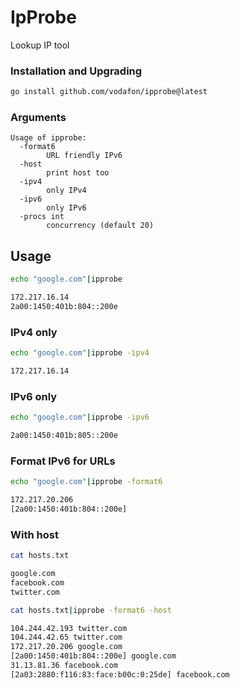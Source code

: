 # IpProbe

Lookup IP tool

### Installation and Upgrading

```bash
go install github.com/vodafon/ipprobe@latest
```

### Arguments

```
Usage of ipprobe:
  -format6
        URL friendly IPv6
  -host
        print host too
  -ipv4
        only IPv4
  -ipv6
        only IPv6
  -procs int
        concurrency (default 20)
```

## Usage

```bash
echo "google.com"|ipprobe

172.217.16.14
2a00:1450:401b:804::200e
```

### IPv4 only

```bash
echo "google.com"|ipprobe -ipv4

172.217.16.14
```

### IPv6 only

```bash
echo "google.com"|ipprobe -ipv6

2a00:1450:401b:805::200e
```

### Format IPv6 for URLs

```bash
echo "google.com"|ipprobe -format6

172.217.20.206
[2a00:1450:401b:804::200e]
```

### With host

```bash
cat hosts.txt

google.com
facebook.com
twitter.com
```

```bash
cat hosts.txt|ipprobe -format6 -host

104.244.42.193 twitter.com
104.244.42.65 twitter.com
172.217.20.206 google.com
[2a00:1450:401b:804::200e] google.com
31.13.81.36 facebook.com
[2a03:2880:f116:83:face:b00c:0:25de] facebook.com
```
